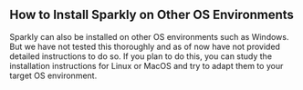 ## How to Install Sparkly on Other OS Environments

Sparkly can also be installed on other OS environments such as Windows. But we have not tested this thoroughly and as of now have not provided detailed instructions to do so. If you plan to do this, you can study the installation instructions for Linux or MacOS and try to adapt them to your target OS environment. 

 
